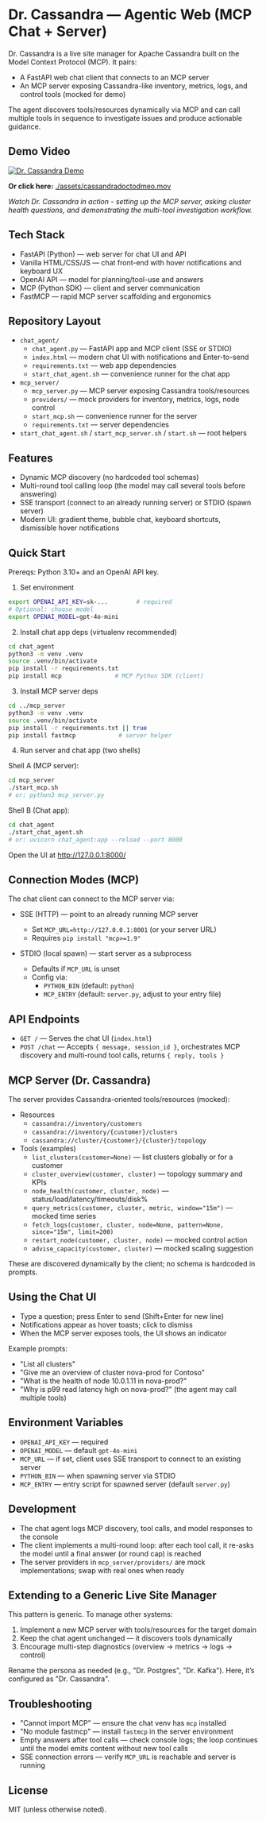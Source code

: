# Dr. Cassandra — Agentic Web (MCP Chat + Server)

Dr. Cassandra is a live site manager for Apache Cassandra built on the Model Context Protocol (MCP). It pairs:

- A FastAPI web chat client that connects to an MCP server
- An MCP server exposing Cassandra-like inventory, metrics, logs, and control tools (mocked for demo)

The agent discovers tools/resources dynamically via MCP and can call multiple tools in sequence to investigate issues and produce actionable guidance.

## Demo Video

[![Dr. Cassandra Demo](https://img.shields.io/badge/▶️-Watch%20Demo%20Video-red?style=for-the-badge&logo=youtube)](./assets/cassandra_doctor_demo.mov)

**Or click here:** [./assets/cassandradoctodmeo.mov](./assets/cassandra_doctor_demomov)

*Watch Dr. Cassandra in action - setting up the MCP server, asking cluster health questions, and demonstrating the multi-tool investigation workflow.*

## Tech Stack

- FastAPI (Python) — web server for chat UI and API
- Vanilla HTML/CSS/JS — chat front-end with hover notifications and keyboard UX
- OpenAI API — model for planning/tool-use and answers
- MCP (Python SDK) — client and server communication
- FastMCP — rapid MCP server scaffolding and ergonomics

## Repository Layout

- `chat_agent/`
  - `chat_agent.py` — FastAPI app and MCP client (SSE or STDIO)
  - `index.html` — modern chat UI with notifications and Enter-to-send
  - `requirements.txt` — web app dependencies
  - `start_chat_agent.sh` — convenience runner for the chat app
- `mcp_server/`
  - `mcp_server.py` — MCP server exposing Cassandra tools/resources
  - `providers/` — mock providers for inventory, metrics, logs, node control
  - `start_mcp.sh` — convenience runner for the server
  - `requirements.txt` — server dependencies
- `start_chat_agent.sh` / `start_mcp_server.sh` / `start.sh` — root helpers

## Features

- Dynamic MCP discovery (no hardcoded tool schemas)
- Multi-round tool calling loop (the model may call several tools before answering)
- SSE transport (connect to an already running server) or STDIO (spawn server)
- Modern UI: gradient theme, bubble chat, keyboard shortcuts, dismissible hover notifications

## Quick Start

Prereqs: Python 3.10+ and an OpenAI API key.

1) Set environment

```bash
export OPENAI_API_KEY=sk-...        # required
# Optional: choose model
export OPENAI_MODEL=gpt-4o-mini
```

2) Install chat app deps (virtualenv recommended)

```bash
cd chat_agent
python3 -m venv .venv
source .venv/bin/activate
pip install -r requirements.txt
pip install mcp               # MCP Python SDK (client)
```

3) Install MCP server deps

```bash
cd ../mcp_server
python3 -m venv .venv
source .venv/bin/activate
pip install -r requirements.txt || true
pip install fastmcp            # server helper
```

4) Run server and chat app (two shells)

Shell A (MCP server):

```bash
cd mcp_server
./start_mcp.sh
# or: python3 mcp_server.py
```

Shell B (Chat app):

```bash
cd chat_agent
./start_chat_agent.sh
# or: uvicorn chat_agent:app --reload --port 8000
```

Open the UI at http://127.0.0.1:8000/

## Connection Modes (MCP)

The chat client can connect to the MCP server via:

- SSE (HTTP) — point to an already running MCP server
  - Set `MCP_URL=http://127.0.0.1:8001` (or your server URL)
  - Requires `pip install "mcp>=1.9"`

- STDIO (local spawn) — start server as a subprocess
  - Defaults if `MCP_URL` is unset
  - Config via:
    - `PYTHON_BIN` (default: `python`)
    - `MCP_ENTRY` (default: `server.py`, adjust to your entry file)

## API Endpoints

- `GET /` — Serves the chat UI (`index.html`)
- `POST /chat` — Accepts `{ message, session_id }`, orchestrates MCP discovery and multi-round tool calls, returns `{ reply, tools }`

## MCP Server (Dr. Cassandra)

The server provides Cassandra-oriented tools/resources (mocked):

- Resources
  - `cassandra://inventory/customers`
  - `cassandra://inventory/{customer}/clusters`
  - `cassandra://cluster/{customer}/{cluster}/topology`
- Tools (examples)
  - `list_clusters(customer=None)` — list clusters globally or for a customer
  - `cluster_overview(customer, cluster)` — topology summary and KPIs
  - `node_health(customer, cluster, node)` — status/load/latency/timeouts/disk%
  - `query_metrics(customer, cluster, metric, window="15m")` — mocked time series
  - `fetch_logs(customer, cluster, node=None, pattern=None, since="15m", limit=200)`
  - `restart_node(customer, cluster, node)` — mocked control action
  - `advise_capacity(customer, cluster)` — mocked scaling suggestion

These are discovered dynamically by the client; no schema is hardcoded in prompts.

## Using the Chat UI

- Type a question; press Enter to send (Shift+Enter for new line)
- Notifications appear as hover toasts; click to dismiss
- When the MCP server exposes tools, the UI shows an indicator

Example prompts:

- "List all clusters"
- "Give me an overview of cluster nova-prod for Contoso"
- "What is the health of node 10.0.1.11 in nova-prod?"
- "Why is p99 read latency high on nova-prod?" (the agent may call multiple tools)

## Environment Variables

- `OPENAI_API_KEY` — required
- `OPENAI_MODEL` — default `gpt-4o-mini`
- `MCP_URL` — if set, client uses SSE transport to connect to an existing server
- `PYTHON_BIN` — when spawning server via STDIO
- `MCP_ENTRY` — entry script for spawned server (default `server.py`)

## Development

- The chat agent logs MCP discovery, tool calls, and model responses to the console
- The client implements a multi-round loop: after each tool call, it re-asks the model until a final answer (or round cap) is reached
- The server providers in `mcp_server/providers/` are mock implementations; swap with real ones when ready

## Extending to a Generic Live Site Manager

This pattern is generic. To manage other systems:

1. Implement a new MCP server with tools/resources for the target domain
2. Keep the chat agent unchanged — it discovers tools dynamically
3. Encourage multi-step diagnostics (overview → metrics → logs → control)

Rename the persona as needed (e.g., "Dr. Postgres", "Dr. Kafka"). Here, it’s configured as "Dr. Cassandra".

## Troubleshooting

- "Cannot import MCP" — ensure the chat venv has `mcp` installed
- "No module fastmcp" — install `fastmcp` in the server environment
- Empty answers after tool calls — check console logs; the loop continues until the model emits content without new tool calls
- SSE connection errors — verify `MCP_URL` is reachable and server is running

## License

MIT (unless otherwise noted).



